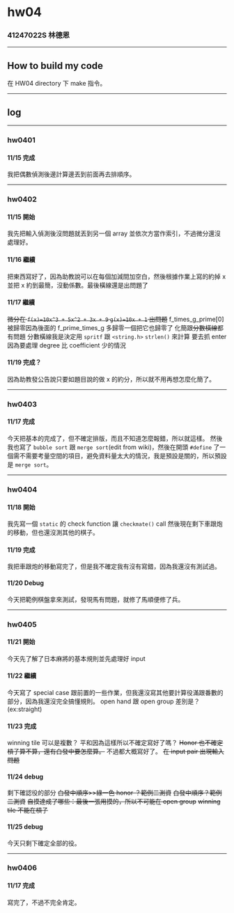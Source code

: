 hw04
===

### 41247022S 林德恩

---

## How to build my code
在 HW04 directory 下 make 指令。

---

## log

---

### hw0401
#### 11/15 完成
我把偶數偵測後邊計算邊丟到前面再去排順序。

----

### hw0402
#### 11/15 開始
我先把輸入偵測後沒問題就丟到另一個 array 並依次方當作索引，不過微分還沒處理好。

#### 11/16 繼續
把東西寫好了，因為助教說可以在每個加減間加空白，然後根據作業上寫的約掉 x 並把 x 約到最簡，沒動係數。最後橫線還是出問題了

#### 11/17 繼續
~~微分在 `f(x)=10x^3 + 5x^2 + 3x + 9` `g(x)=10x + 1` 出問題~~
f_times_g_prime[0] 被歸零因為後面的 f_prime_times_g 多歸零一個把它也歸零了
化簡跟~~分數橫線~~都有問題
分數橫線我是決定用 `spritf` 跟 `<string.h>` `strlen()` 來計算
要去抓 enter 因為要處理 degree 比 coefficient 少的情況

#### 11/19 完成？
因為助教發公告說只要如題目說的做 x 的約分，所以就不用再想怎麼化簡了。

----

### hw0403

#### 11/17 完成
今天把基本的完成了，但不確定排版，而且不知道怎麼報錯，所以就這樣。
然後我也寫了 `bubble sort` 跟 `merge sort`(edit from wiki)，然後在開頭 `#define` 了一個需不需要考量空間的項目，避免資料量太大的情況，我是預設是關的，所以預設是 `merge sort`。

----

### hw0404

#### 11/18 開始
我先寫一個 `static` 的 check function 讓 `checkmate()` call
然後現在剩下車跟炮的移動，但也還沒測其他的棋子。

#### 11/19 完成
我把車跟炮的移動寫完了，但是我不確定我有沒有寫錯，因為我還沒有測試過。

#### 11/20 Debug
今天把範例棋盤拿來測試，發現馬有問題，就修了馬順便修了兵。

----

### hw0405

#### 11/21 開始
今天先了解了日本麻將的基本規則並先處理好 input

#### 11/22 繼續
今天寫了 special case 跟前置的一些作業，但我還沒寫其他要計算役滿跟番數的部分，因為我還沒完全搞懂規則。
open hand 跟 open group 差別是？ (ex:straight)

#### 11/23 完成
winning tile 可以是複數？ 平和因為這樣所以不確定寫好了嗎？
~~Honor 也不確定槓子算不算，還有白發中要怎麼算。~~
不過都大概寫好了。
~~在 input pair 出現輸入問題~~

#### 11/24 debug
剩下確認役的部分
~~白發中順序>>綠一色 honor ？範例二測資~~
~~白發中順序？範例二測資~~
~~自摸達成了哪些：最後一張用摸的，所以不可能在 open group~~
~~winning tile 不能在槓子~~

#### 11/25 debug
今天只剩下確定全部的役。

----

### hw0406

#### 11/17 完成
寫完了，不過不完全肯定。